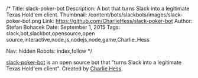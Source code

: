 /*
Title: slack-poker-bot
Description: A bot that turns Slack into a legitimate Texas Hold'em client.
Thumbnail: /content/bots/slackbots/images/slack-poker-bot.png
Link: https://github.com/CharlieHess/slack-poker-bot
Author: Stefan Bohacek
Date: September 1, 2015
Tags: slack,bot,slackbot,opensource,open source,interactive,node.js,nodejs,node,game,Charlie_Hess

Nav: hidden
Robots: index,follow
*/

[slack-poker-bot](https://github.com/CharlieHess/slack-poker-bot) is an open source bot that "turns Slack into a legitimate Texas Hold'em client". Created by [Charlie Hess](https://twitter.com/Charlie_Hess).